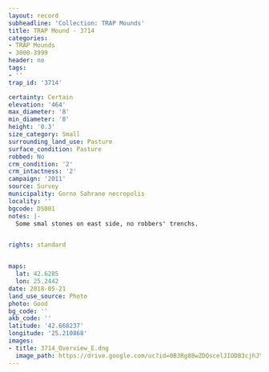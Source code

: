 ```yaml
---
layout: record
subheadline: 'Collection: TRAP Mounds'
title: TRAP Mound - 3714
categories:
- TRAP Mounds
- 3000-3999
header: no
tags:
- ''
trap_id: '3714'

certainty: Certain
elevation: '464'
max_diameter: '8'
min_diameter: '8'
height: '0.3'
size_category: Small
surrounding_land_use: Pasture
surface_condition: Pasture
robbed: No
crm_condition: '2'
crm_intactness: '2'
campaign: '2011'
source: Survey
municipality: Gorno Sahrane necropolis
locality: ''
bgcode: DS001
notes: |-
  Some smal stones on east side, no robbers' trenchs.


rights: standard


maps:
  lat: 42.6285
  lon: 25.2442
date: 2018-05-21
land_use_source: Photo
photo: Good
bg_code: ''
akb_code: ''
latitude: '42.668237'
longitude: '25.210868'
images:
- title: 3714_Overview_E.dng
  image_path: https://drive.google.com/uc?id=0B3Rg88wZDQscelJIODB3cjhJYU0
---
```

